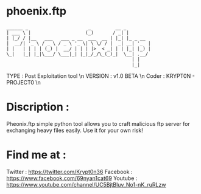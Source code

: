 # phoenix.ftp

    ______ _                      _         __ _
    | ___ \ |                    (_)       / _| |
    | |_/ / |__   ___   ___ _ __  ___  __ | |_| |_ _ __
    |  __/| '_ \ / _ \ / _ \ '_ \| \ \/ / |  _| __| '_  |
    | |   | | | | (_) |  __/ | | | |>  < _| | | |_| |_) |
    \_|   |_| |_|\___/ \___|_| |_|_/_/\_(_)_|  \__| .__/
                                                  | |
                                                  |_|

   TYPE : Post Exploitation tool \n
VERSION : v1.0 BETA \n
  Coder : KRYPT0N - PROJECT0 \n
  
  
 # Discription :
 Pheonix.ftp simple python tool allows you to craft malicious ftp server for exchanging heavy files easily.
 Use it for your own risk! 
 
# Find me at :
 Twitter : https://twitter.com/Krypt0n36
Facebook : https://www.facebook.com/69nyan1cat69
Youtube  : https://www.youtube.com/channel/UC5BjtBluv_No1-nK_ruRLzw

